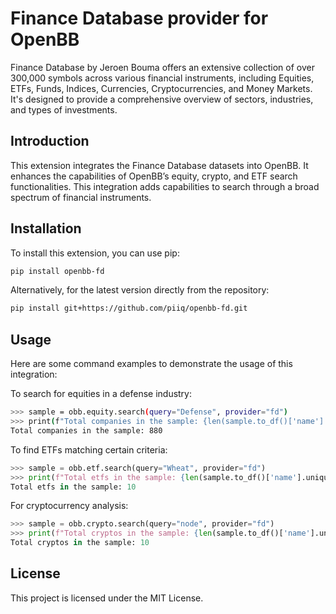 # Finance Database provider for OpenBB

Finance Database by Jeroen Bouma offers an extensive collection of over 300,000 symbols across various financial instruments, including Equities, ETFs, Funds, Indices, Currencies, Cryptocurrencies, and Money Markets. It's designed to provide a comprehensive overview of sectors, industries, and types of investments.

## Introduction

This extension integrates the Finance Database datasets into OpenBB. It enhances the capabilities of OpenBB’s equity, crypto, and ETF search functionalities. This integration adds capabilities to search through a broad spectrum of financial instruments.

## Installation

To install this extension, you can use pip:

```bash
pip install openbb-fd
```

Alternatively, for the latest version directly from the repository:

```bash
pip install git+https://github.com/piiq/openbb-fd.git
```

## Usage

Here are some command examples to demonstrate the usage of this integration:

To search for equities in a defense industry:

```bash
>>> sample = obb.equity.search(query="Defense", provider="fd")
>>> print(f"Total companies in the sample: {len(sample.to_df()['name'].unique())}")
Total companies in the sample: 880
```

To find ETFs matching certain criteria:

```python
>>> sample = obb.etf.search(query="Wheat", provider="fd")
>>> print(f"Total etfs in the sample: {len(sample.to_df()['name'].unique())}")
Total etfs in the sample: 10
```

For cryptocurrency analysis:

```python
>>> sample = obb.crypto.search(query="node", provider="fd")
>>> print(f"Total cryptos in the sample: {len(sample.to_df()['name'].unique())}")
Total cryptos in the sample: 10
```

## License

This project is licensed under the MIT License.
